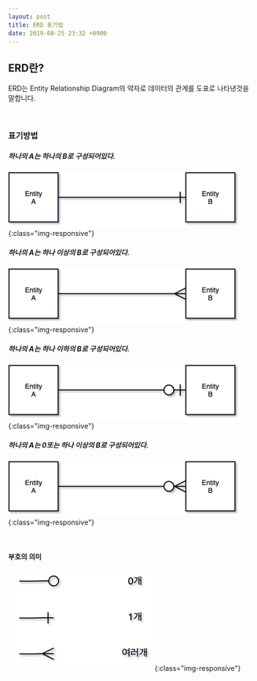```yaml
---
layout: post
title: ERD 표기법
date: 2019-08-25 23:32 +0900
---
```

## ERD란?
ERD는 Entity Relationship Diagram의 약자로 데이터의 관계를 도표로 나타낸것을 말합니다.

<br/>

### 표기방법
#####  하나의 A는 하나의 B로 구성되어있다.
![erd1](/assets/images/ERD1.png){:class="img-responsive"}
#####  하나의 A는 하나 이상의 B로 구성되어있다.
![erd2](/assets/images/ERD2.png){:class="img-responsive"}
#####  하나의 A는 하나 이하의 B로 구성되어있다.
![erd3](/assets/images/ERD3.png){:class="img-responsive"}
#####  하나의 A는 0또는 하나 이상의 B로 구성되어있다.
![erd4](/assets/images/ERD4.png){:class="img-responsive"}

<br/>

#### 부호의 의미
![erd5](/assets/images/ERD5.png){:class="img-responsive"}
